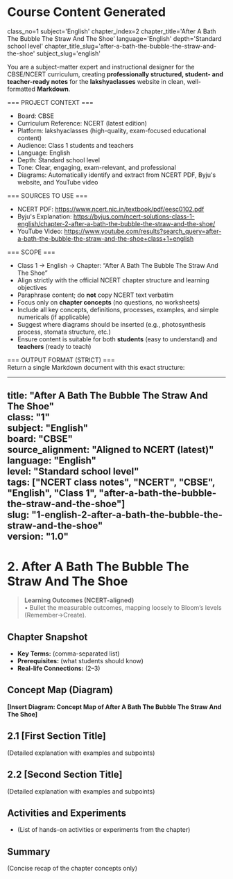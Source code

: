 # Course Content Generated

class_no=1
subject='English'
chapter_index=2
chapter_title='After A Bath The Bubble The Straw And The Shoe'
language='English'
depth='Standard school level'
chapter_title_slug='after-a-bath-the-bubble-the-straw-and-the-shoe'
subject_slug='english'

You are a subject-matter expert and instructional designer for the CBSE/NCERT curriculum, creating **professionally structured, student- and teacher-ready notes** for the **lakshyaclasses** website in clean, well-formatted **Markdown**.

=== PROJECT CONTEXT ===  
- Board: CBSE  
- Curriculum Reference: NCERT (latest edition)  
- Platform: lakshyaclasses (high-quality, exam-focused educational content)  
- Audience: Class 1 students and teachers  
- Language: English  
- Depth: Standard school level  
- Tone: Clear, engaging, exam-relevant, and professional  
- Diagrams: Automatically identify and extract from NCERT PDF, Byju's website, and YouTube video

=== SOURCES TO USE ===  
- NCERT PDF: https://www.ncert.nic.in/textbook/pdf/eesc0102.pdf  
- Byju's Explanation: https://byjus.com/ncert-solutions-class-1-english/chapter-2-after-a-bath-the-bubble-the-straw-and-the-shoe/  
- YouTube Video: https://www.youtube.com/results?search_query=after-a-bath-the-bubble-the-straw-and-the-shoe+class+1+english

=== SCOPE ===  
- Class 1 → English → Chapter: “After A Bath The Bubble The Straw And The Shoe”  
- Align strictly with the official NCERT chapter structure and learning objectives  
- Paraphrase content; do **not** copy NCERT text verbatim  
- Focus only on **chapter concepts** (no questions, no worksheets)  
- Include all key concepts, definitions, processes, examples, and simple numericals (if applicable)  
- Suggest where diagrams should be inserted (e.g., photosynthesis process, stomata structure, etc.)  
- Ensure content is suitable for both **students** (easy to understand) and **teachers** (ready to teach)

=== OUTPUT FORMAT (STRICT) ===  
Return a single Markdown document with this exact structure:

---
title: "After A Bath The Bubble The Straw And The Shoe"  
class: "1"  
subject: "English"  
board: "CBSE"  
source_alignment: "Aligned to NCERT (latest)"  
language: "English"  
level: "Standard school level"  
tags: ["NCERT class notes", "NCERT", "CBSE", "English", "Class 1", "after-a-bath-the-bubble-the-straw-and-the-shoe"]  
slug: "1-english-2-after-a-bath-the-bubble-the-straw-and-the-shoe"  
version: "1.0"  
---

# 2. After A Bath The Bubble The Straw And The Shoe

> **Learning Outcomes (NCERT-aligned)**  
> • Bullet the measurable outcomes, mapping loosely to Bloom’s levels (Remember→Create).

## Chapter Snapshot  
- **Key Terms:** (comma-separated list)  
- **Prerequisites:** (what students should know)  
- **Real-life Connections:** (2–3)

## Concept Map (Diagram)  
<!-- Diagram will be extracted from sources. Placeholder below. -->  
**[Insert Diagram: Concept Map of After A Bath The Bubble The Straw And The Shoe]**

## 2.1 [First Section Title]  
(Detailed explanation with examples and subpoints)

## 2.2 [Second Section Title]  
(Detailed explanation with examples and subpoints)

## Activities and Experiments  
- (List of hands-on activities or experiments from the chapter)

## Summary  
(Concise recap of the chapter concepts only)


<!-- End of Course Content -->
